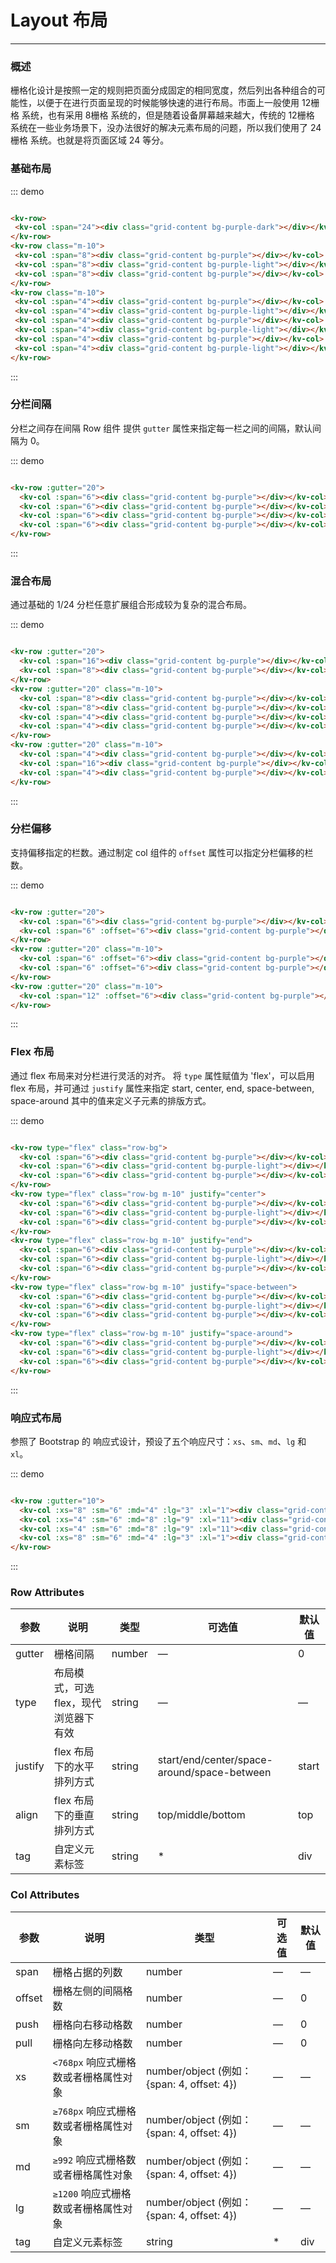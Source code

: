 # Layout 布局
----
### 概述
栅格化设计是按照一定的规则把页面分成固定的相同宽度，然后列出各种组合的可能性，以便于在进行页面呈现的时候能够快速的进行布局。市面上一般使用 12栅格 系统，也有采用 8栅格 系统的，但是随着设备屏幕越来越大，传统的 12栅格 系统在一些业务场景下，没办法很好的解决元素布局的问题，所以我们使用了 24栅格 系统。也就是将页面区域 24 等分。
### 基础布局

::: demo
```html

<kv-row>
 <kv-col :span="24"><div class="grid-content bg-purple-dark"></div></kv-col>
</kv-row>
<kv-row class="m-10">
 <kv-col :span="8"><div class="grid-content bg-purple"></div></kv-col>
 <kv-col :span="8"><div class="grid-content bg-purple-light"></div></kv-col>
 <kv-col :span="8"><div class="grid-content bg-purple"></div></kv-col>
</kv-row>
<kv-row class="m-10">
 <kv-col :span="4"><div class="grid-content bg-purple"></div></kv-col>
 <kv-col :span="4"><div class="grid-content bg-purple-light"></div></kv-col>
 <kv-col :span="4"><div class="grid-content bg-purple"></div></kv-col>
 <kv-col :span="4"><div class="grid-content bg-purple-light"></div></kv-col>
 <kv-col :span="4"><div class="grid-content bg-purple"></div></kv-col>
 <kv-col :span="4"><div class="grid-content bg-purple-light"></div></kv-col>
</kv-row>

```
:::

### 分栏间隔

分栏之间存在间隔
Row 组件 提供 ```gutter``` 属性来指定每一栏之间的间隔，默认间隔为 0。

::: demo

```html

<kv-row :gutter="20">
  <kv-col :span="6"><div class="grid-content bg-purple"></div></kv-col>
  <kv-col :span="6"><div class="grid-content bg-purple"></div></kv-col>
  <kv-col :span="6"><div class="grid-content bg-purple"></div></kv-col>
  <kv-col :span="6"><div class="grid-content bg-purple"></div></kv-col>
</kv-row>

```

:::

### 混合布局

通过基础的 1/24 分栏任意扩展组合形成较为复杂的混合布局。

::: demo

```html

<kv-row :gutter="20">
  <kv-col :span="16"><div class="grid-content bg-purple"></div></kv-col>
  <kv-col :span="8"><div class="grid-content bg-purple"></div></kv-col>
</kv-row>
<kv-row :gutter="20" class="m-10">
  <kv-col :span="8"><div class="grid-content bg-purple"></div></kv-col>
  <kv-col :span="8"><div class="grid-content bg-purple"></div></kv-col>
  <kv-col :span="4"><div class="grid-content bg-purple"></div></kv-col>
  <kv-col :span="4"><div class="grid-content bg-purple"></div></kv-col>
</kv-row>
<kv-row :gutter="20" class="m-10">
  <kv-col :span="4"><div class="grid-content bg-purple"></div></kv-col>
  <kv-col :span="16"><div class="grid-content bg-purple"></div></kv-col>
  <kv-col :span="4"><div class="grid-content bg-purple"></div></kv-col>
</kv-row>

```

:::

### 分栏偏移

支持偏移指定的栏数。通过制定 col 组件的 ```offset``` 属性可以指定分栏偏移的栏数。

::: demo

```html

<kv-row :gutter="20">
  <kv-col :span="6"><div class="grid-content bg-purple"></div></kv-col>
  <kv-col :span="6" :offset="6"><div class="grid-content bg-purple"></div></kv-col>
</kv-row>
<kv-row :gutter="20" class="m-10">
  <kv-col :span="6" :offset="6"><div class="grid-content bg-purple"></div></kv-col>
  <kv-col :span="6" :offset="6"><div class="grid-content bg-purple"></div></kv-col>
</kv-row>
<kv-row :gutter="20" class="m-10">
  <kv-col :span="12" :offset="6"><div class="grid-content bg-purple"></div></kv-col>
</kv-row>

```

:::

### Flex 布局

通过 flex 布局来对分栏进行灵活的对齐。
将 ```type``` 属性赋值为 'flex'，可以启用 flex 布局，并可通过 ```justify``` 属性来指定 start, center, end, space-between, space-around 其中的值来定义子元素的排版方式。

::: demo

```html

<kv-row type="flex" class="row-bg">
  <kv-col :span="6"><div class="grid-content bg-purple"></div></kv-col>
  <kv-col :span="6"><div class="grid-content bg-purple-light"></div></kv-col>
  <kv-col :span="6"><div class="grid-content bg-purple"></div></kv-col>
</kv-row>
<kv-row type="flex" class="row-bg m-10" justify="center">
  <kv-col :span="6"><div class="grid-content bg-purple"></div></kv-col>
  <kv-col :span="6"><div class="grid-content bg-purple-light"></div></kv-col>
  <kv-col :span="6"><div class="grid-content bg-purple"></div></kv-col>
</kv-row>
<kv-row type="flex" class="row-bg m-10" justify="end">
  <kv-col :span="6"><div class="grid-content bg-purple"></div></kv-col>
  <kv-col :span="6"><div class="grid-content bg-purple-light"></div></kv-col>
  <kv-col :span="6"><div class="grid-content bg-purple"></div></kv-col>
</kv-row>
<kv-row type="flex" class="row-bg m-10" justify="space-between">
  <kv-col :span="6"><div class="grid-content bg-purple"></div></kv-col>
  <kv-col :span="6"><div class="grid-content bg-purple-light"></div></kv-col>
  <kv-col :span="6"><div class="grid-content bg-purple"></div></kv-col>
</kv-row>
<kv-row type="flex" class="row-bg m-10" justify="space-around">
  <kv-col :span="6"><div class="grid-content bg-purple"></div></kv-col>
  <kv-col :span="6"><div class="grid-content bg-purple-light"></div></kv-col>
  <kv-col :span="6"><div class="grid-content bg-purple"></div></kv-col>
</kv-row>

```

:::

### 响应式布局

参照了 Bootstrap 的 响应式设计，预设了五个响应尺寸：```xs```、```sm```、```md```、```lg``` 和 ```xl```。

::: demo
```html

<kv-row :gutter="10">
  <kv-col :xs="8" :sm="6" :md="4" :lg="3" :xl="1"><div class="grid-content bg-purple"></div></kv-col>
  <kv-col :xs="4" :sm="6" :md="8" :lg="9" :xl="11"><div class="grid-content bg-purple-light"></div></kv-col>
  <kv-col :xs="4" :sm="6" :md="8" :lg="9" :xl="11"><div class="grid-content bg-purple"></div></kv-col>
  <kv-col :xs="8" :sm="6" :md="4" :lg="3" :xl="1"><div class="grid-content bg-purple-light"></div></kv-col>
</kv-row>

```

:::

### Row Attributes

| 参数      | 说明          | 类型      | 可选值                           | 默认值  |
|---------- |-------------- |---------- |--------------------------------  |-------- |
| gutter | 栅格间隔 | number | — | 0 |
| type | 布局模式，可选 flex，现代浏览器下有效 | string | — | — |
| justify | flex 布局下的水平排列方式 | string | start/end/center/space-around/space-between | start |
| align | flex 布局下的垂直排列方式 | string | top/middle/bottom | top |
| tag | 自定义元素标签 | string | * | div |

### Col Attributes
| 参数      | 说明          | 类型      | 可选值                           | 默认值  |
|---------- |-------------- |---------- |--------------------------------  |-------- |
| span | 栅格占据的列数 | number | — | — |
| offset | 栅格左侧的间隔格数 | number | — | 0 |
| push |  栅格向右移动格数 | number | — | 0 |
| pull |  栅格向左移动格数 | number | — | 0 |
| xs | `<768px` 响应式栅格数或者栅格属性对象 | number/object (例如： {span: 4, offset: 4}) | — | — |
| sm | `≥768px` 响应式栅格数或者栅格属性对象 | number/object (例如： {span: 4, offset: 4}) | — | — |
| md | `≥992` 响应式栅格数或者栅格属性对象 | number/object (例如： {span: 4, offset: 4}) | — | — |
| lg | `≥1200` 响应式栅格数或者栅格属性对象 | number/object (例如： {span: 4, offset: 4}) | — | — |
| tag | 自定义元素标签 | string | * | div |
